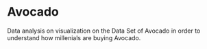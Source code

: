 # Avocado
Data analysis on visualization on the Data Set of Avocado in order to understand how millenials are buying Avocado.
